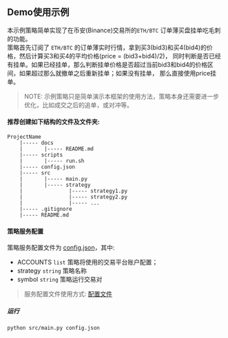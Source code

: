
## Demo使用示例

本示例策略简单实现了在币安(Binance)交易所的`ETH/BTC` 订单薄买盘挂单吃毛刺的功能。  
策略首先订阅了 `ETH/BTC` 的订单薄实时行情，拿到买3(bid3)和买4(bid4)的价格，然后计算买3和买4的平均价格(price = (bid3+bid4)/2)，
同时判断是否已经有挂单。如果已经挂单，那么判断挂单价格是否超过当前bid3和bid4的价格区间，如果超过那么就撤单之后重新挂单；如果没有挂单，
那么直接使用price挂单。

> NOTE: 示例策略只是简单演示本框架的使用方法，策略本身还需要进一步优化，比如成交之后的追单，或对冲等。


#### 推荐创建如下结构的文件及文件夹:
```text
ProjectName
    |----- docs
    |       |----- README.md
    |----- scripts
    |       |----- run.sh
    |----- config.json
    |----- src
    |       |----- main.py
    |       |----- strategy
    |               |----- strategy1.py
    |               |----- strategy2.py
    |               |----- ...
    |----- .gitignore
    |----- README.md
```

#### 策略服务配置

策略服务配置文件为 [config.json](config.json)，其中:

- ACCOUNTS `list` 策略将使用的交易平台账户配置；
- strategy `string` 策略名称
- symbol `string` 策略运行交易对

> 服务配置文件使用方式: [配置文件](../../docs/configure/README.md)


##### 运行

```text
python src/main.py config.json
```
